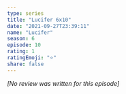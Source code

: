 ```yaml
---
type: series
title: "Lucifer 6x10"
date: "2021-09-27T23:39:11"
name: "Lucifer"
season: 6
episode: 10
rating: 1
ratingEmoji: "⭐️"
share: false
---
```


_[No review was written for this episode]_
